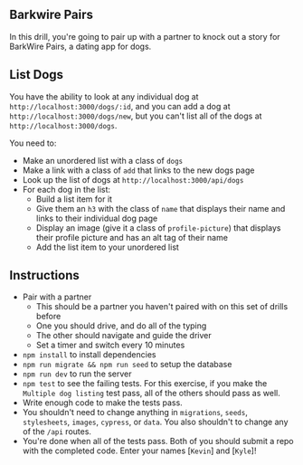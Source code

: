## Barkwire Pairs

In this drill, you're going to pair up with a partner to knock out a story for BarkWire Pairs, a dating app for dogs.

## List Dogs

You have the ability to look at any individual dog at `http://localhost:3000/dogs/:id`, and you can add a dog at `http://localhost:3000/dogs/new`, but you can't list all of the dogs at `http://localhost:3000/dogs`.

You need to:

* Make an unordered list with a class of `dogs`
* Make a link with a class of `add` that links to the new dogs page
* Look up the list of dogs at `http://localhost:3000/api/dogs`
* For each dog in the list:
    * Build a list item for it
    * Give them an `h3` with the class of `name` that displays their name and links to their individual dog page
    * Display an image (give it a class of `profile-picture`) that displays their profile picture and has an alt tag of their name
    * Add the list item to your unordered list

## Instructions

* Pair with a partner
    * This should be a partner you haven't paired with on this set of drills before
    * One you should drive, and do all of the typing
    * The other should navigate and guide the driver
    * Set a timer and switch every 10 minutes
* `npm install` to install dependencies
* `npm run migrate && npm run seed` to setup the database
* `npm run dev` to run the server
* `npm test` to see the failing tests. For this exercise, if you make the `Multiple dog listing` test pass, all of the others should pass as well.
* Write enough code to make the tests pass.
* You shouldn't need to change anything in `migrations`, `seeds`, `stylesheets`, `images`, `cypress`, or `data`. You also shouldn't to change any of the `/api` routes.
* You're done when all of the tests pass. Both of you should submit a repo with the completed code. Enter your names [`Kevin`] and [`Kyle`]!
